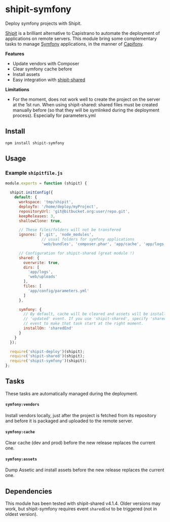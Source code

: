# shipit-symfony

Deploy symfony projects with Shipit.

[Shipit](https://github.com/shipitjs/shipit) is a brilliant alternative to
Capistrano to automate the deployment of applications on remote servers. This
module bring some complementary tasks to manage [Symfony](http://symfony.com)
applications, in the manner of [Capifony](https://github.com/everzet/capifony).

**Features**

 - Update vendors with Composer
 - Clear symfony cache before
 - Install assets
 - Easy integration with [shipit-shared](https://github.com/timkelty/shipit-shared)

**Limitations**

 - For the moment, does not work well to create the project on the server at the 1st
run. When using shipit-shared: shared files must be created manually before (so that
they will be symlinked during the deployment process). Especially for parameters.yml

## Install

```
npm install shipit-symfony
```

## Usage

### Example `shipitfile.js`

```js
module.exports = function (shipit) {

  shipit.initConfig({
    default: {
      workspace: 'tmp/shipit',
      deployTo: '/home/deploy/myProject',
      repositoryUrl: 'git@bitbucket.org:user/repo.git',
      keepReleases: 3,
      shallowClone: true,

      // These files/folders will not be transfered
      ignores: ['.git', 'node_modules',
                // usual folders for symfony applications
                'web/bundles', 'composer.phar', 'app/cache', 'app/logs'],

      // Configuration for shipit-shared (great module !)
      shared: {
        overwrite: true,
        dirs: [
          'app/logs',
          'web/uploads'
        ],
        files: [
          'app/config/parameters.yml'
        ]
      },

      symfony: {
        // By default, cache will be cleared and assets will be install on
        // 'updated' event. If you use 'shipit-shared', specify 'sharedEnd'
        // event to make that task start at the right moment.
        installOn: 'sharedEnd'
      }
    }
  });

  require('shipit-deploy')(shipit);
  require('shipit-shared')(shipit);
  require('shipit-symfony')(shipit);
};
```

## Tasks

These tasks are automatically managed during the deployment.

#### `symfony:vendors`
Install vendors locally, just after the project is fetched from its repository
and before it is packaged and uploaded to the remote server.

#### `symfony:cache`
Clear cache (dev and prod) before the new release replaces the current one.

#### `symfony:assets`
Dump Assetic and install assets before the new release replaces the current one.

## Dependencies

This module has been tested with shipit-shared v4.1.4. Older versions may work,
but shipit-symfony requires event `sharedEnd` to be triggered (not in oldest version).
